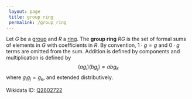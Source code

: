 ```yaml
---
 layout: page
 title: group ring
 permalink: /group_ring
---
```

Let $G$ be a [group](https://defsmath.github.io/DefsMath/group) and $R$ a [ring](https://defsmath.github.io/DefsMath/ring). The **group ring** $RG$ is the set of formal sums of elements in $G$ with coefficients in $R$. By convention, $1\cdot g = g$ and $0\cdot g$ terms are omitted from the sum. Addition is defined by components and multiplication is defined by $$(ag_i)(bg_j) = abg_k$$ where $g_ig_j = g_k$, and extended distributively. 

Wikidata ID: [Q2602722](https://www.wikidata.org/wiki/Q2602722)
